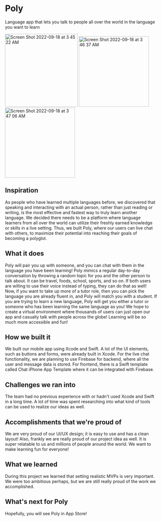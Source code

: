 # Poly
Language app that lets you talk to people all over the world in the language you want to learn

<img width="240" alt="Screen Shot 2022-09-18 at 3 45 22 AM" src="https://user-images.githubusercontent.com/87621598/190891799-9ee0bad2-4556-4593-bea6-f550b0c2f012.png"> <img width="232" alt="Screen Shot 2022-09-18 at 3 46 37 AM" src="https://user-images.githubusercontent.com/87621598/190891802-8fd3525a-84c8-4f80-8d18-23a420815d97.png"> <img width="231" alt="Screen Shot 2022-09-18 at 3 47 06 AM" src="https://user-images.githubusercontent.com/87621598/190891805-4659fb45-d00d-4925-ac71-1370254dee8c.png">


## Inspiration
As people who have learned multiple languages before, we discovered that speaking and interacting with an actual person, rather than just reading or writing, is the most effective and fastest way to truly learn another language. We decided there needs to be a platform where language learners from all over the world can utilize their freshly earned knowledge or skills in a live setting. Thus, we built Poly, where our users can live chat with others, to maximize their potential into reaching their goals of becoming a polyglot. 
## What it does
Poly will pair you up with someone, and you can chat with them in the language you have been learning! Poly mimics a regular day-to-day conversation by throwing a random topic for you and the other person to talk about. It can be travel, foods, school, sports, and so on. If both users are willing to use their voice instead of typing, they can do that as well! Now, if you want to take up more of a tutor role, then you can pick the language you are already fluent in, and Poly will match you with a student. If you are trying to learn a new language, Poly will get you either a tutor or someone who has been learning the same language as you! We hope to create a virtual environment where thousands of users can just open our app and casually talk with people across the globe! Learning will be so much more accessible and fun!
## How we built it
We built our mobile app using Xcode and Swift. A lot of the UI elements, such as buttons and forms, were already built in Xcode. For the live chat functionality, we are planning to use Firebase for backend, where all the user and message data is stored. For frontend, there is a Swift template called Chat iPhone App Template where it can be integrated with Firebase. 
## Challenges we ran into
The team had no previous experience with or hadn't used Xcode and Swift in a long time. A lot of time was spent researching into what kind of tools can be used to realize our ideas as well. 
## Accomplishments that we're proud of
We are very proud of our UI/UX design; it is easy to use and has a clean layout! Also, frankly we are really proud of our project idea as well. It is super relatable to us and millions of people around the world. We want to make learning fun for everyone!
## What we learned
During this project we learned that setting realistic MVPs is very important. We were too ambitious perhaps, but we are still really proud of the work we accomplished. 
## What's next for Poly
Hopefully, you will see Poly in App Store!
